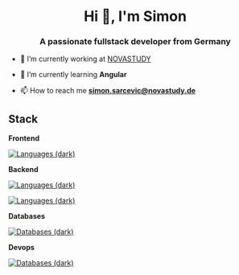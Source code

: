 <h1 align="center">Hi 👋, I'm Simon</h1>
<h3 align="center">A passionate fullstack developer from Germany</h3>

- 🔭 I’m currently working at [NOVASTUDY](novastudy.de)

- 🌱 I’m currently learning **Angular**

- 📫 How to reach me **simon.sarcevic@novastudy.de**

<p align="left">
</p>

## Stack

**Frontend**

[![Languages (dark)](https://skillicons.dev/icons?i=html,css,angular,react,=3&theme=dark#gh-dark-mode-only)](https://skillicons.dev#gh-dark-mode-only)


**Backend**

[![Languages (dark)](https://skillicons.dev/icons?i=cs,java,nodejs,=3&theme=dark#gh-dark-mode-only)](https://skillicons.dev#gh-dark-mode-only)

[![Languages (dark)](https://skillicons.dev/icons?i=js,ts,php,=3&theme=dark#gh-dark-mode-only)](https://skillicons.dev#gh-dark-mode-only)


**Databases**

[![Databases (dark)](https://skillicons.dev/icons?i=sqlite,mysql,=3&theme=dark#gh-dark-mode-only)](https://skillicons.dev#gh-dark-mode-only)


**Devops**

[![Databases (dark)](https://skillicons.dev/icons?i=aws,netlify,docker,jenkins,bash,=3&theme=dark#gh-dark-mode-only)](https://skillicons.dev#gh-dark-mode-only)
